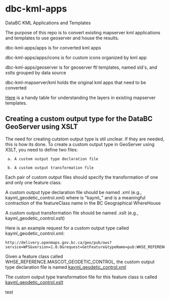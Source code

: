 # dbc-kml-apps
DataBC KML Applications and Templates

The purpose of this repo is to convert existing mapserver kml applications and templates to use geoserver and house the results.


dbc-kml-apps/apps is for converted kml apps


dbc-kml-apps/apps/icons is for custom icons organized by kml app


dbc-kml-apps/geoserver is for geoserver ftl templates, named sld's, and xslts grouped by data source


dbc-kml-mapserver/kml holds the original kml apps that need to be converted

[Here](https://github.com/bcgov/dbc-kml-apps/blob/master/mapserver/templates/kml_template_layer_classification.csv) is a handy table for understanding the layers in existing mapserver templates.

Creating a custom output type for the DataBC GeoServer using XSLT
------------------------------------------------------------------

The need for creating cutstom output type is stil unclear. If they are needed, this is how its done.
To create a custom output type in GeoServer using XSLT, you need to define two files:

     a. A custom output type declaration file

     b. A custom output transformation file

 
 Each pair of custom output files should specify the transformation of one and only one feature class. 

 A custom output type declaration file should be named <formatName><featureClass>.xml (e.g., kayml_geodetic_control.xml)
    where <formatName> is "kayml_"
      and <featureClass> is a meaningful contraction of the featureClass name in the BC Geographical WhereHouse
    
 A custom output transformation file should be named <formatName><featureClass>.xslt (e.g., kayml_geodetic_control.xslt)
 
 Here is an example request for a custom output type called kayml_geodetic_control.xml:
 
    http://delivery.openmaps.gov.bc.ca/geo/pub/ows?service=WFS&version=1.0.0&request=GetFeature&typeName=pub:WHSE_REFERENCE.MASCOT_GEODETIC_CONTROL&maxFeatures=50&outputFormat=kayml_geodetic_control&srsname=EPSG:4326
 
 Given a feature class called WHSE_REFERENCE.MASCOT_GEODETIC_CONTROL, the custom output type declaration file is named [kayml_geodetic_control.xml](https://github.com/bcgov/dbc-kml-apps/blob/master/geoserver/geodetic_control/kayml_geodetic_control.xml)
  
 The custom output type transformation file for this feature class is called [kayml_geodetic_control.xslt](https://github.com/bcgov/dbc-kml-apps/blob/master/geoserver/geodetic_control/kayml_geodetic_control.xslt)


test
